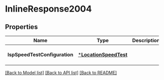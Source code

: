 # InlineResponse2004

## Properties
Name | Type | Description | Notes
------------ | ------------- | ------------- | -------------
**IspSpeedTestConfiguration** | [***LocationSpeedTest**](LocationSpeedTest.md) |  | [optional] [default to null]

[[Back to Model list]](../README.md#documentation-for-models) [[Back to API list]](../README.md#documentation-for-api-endpoints) [[Back to README]](../README.md)


